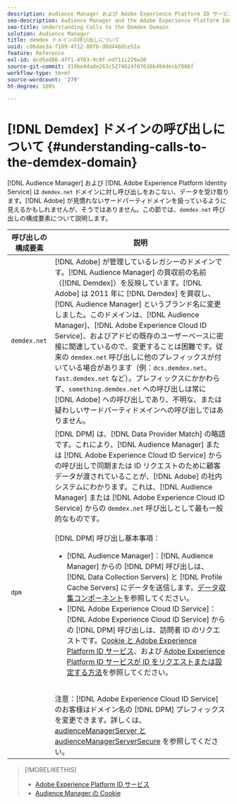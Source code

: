 ```yaml
---
description: Audience Manager および Adobe Experience Platform ID サービスは demdex.net ドメインを呼び出し、そこからデータを受け取ります。アドビが見慣れないサードパーティドメインを扱っているように見えるかもしれませんが、そうではありません。この節では、demdex.net 呼び出しの構成要素について説明します。
seo-description: Audience Manager and the Adobe Experience Platform Identity Service make calls to and receive data from the demdex.net domain. This may seem like Adobe is working with an unusual third-party domain, but this is not the case. This section describes the elements in a demdex.net call.
seo-title: Understanding Calls to the Demdex Domain
solution: Audience Manager
title: demdex ドメインの呼び出しについて
uuid: c06dae3a-f169-4712-80fb-d6d448dce51a
feature: Reference
exl-id: dcd5ed86-4ff1-4f63-9c9f-edf11c229a30
source-git-commit: 319be4dade263c5274624f07616b404decb7066f
workflow-type: tm+mt
source-wordcount: '279'
ht-degree: 100%

---
```


# [!DNL Demdex] ドメインの呼び出しについて  {#understanding-calls-to-the-demdex-domain}

[!DNL Audience Manager] および [!DNL Adobe Experience Platform Identity Service] は `demdex.net` ドメインに対し呼び出しをおこない、データを受け取ります。[!DNL Adobe] が見慣れないサードパーティドメインを扱っているように見えるかもしれませんが、そうではありません。この節では、`demdex.net` 呼び出しの構成要素について説明します。

| 呼び出しの構成要素 | 説明 |
|---|---|
| `demdex.net` | [!DNL Adobe] が管理しているレガシーのドメインです。[!DNL Audience Manager] の買収前の名前（[!DNL Demdex]）を反映しています。[!DNL Adobe] は 2011 年に [!DNL Demdex] を買収し、[!DNL Audience Manager] というブランド名に変更しました。このドメインは、[!DNL Audience Manager]、[!DNL Adobe Experience Cloud ID Service]、およびアドビの既存のユーザーベースに密接に関連しているので、変更することは困難です。従来の `demdex.net` 呼び出しに他のプレフィックスが付いている場合があります（例：`dcs.demdex.net`、`fast.demdex.net` など）。プレフィックスにかかわらず、`something.demdex.net` への呼び出しは常に [!DNL Adobe] への呼び出しであり、不明な、または疑わしいサードパーティドメインへの呼び出しではありません。 |
| `dpm` | [!DNL DPM] は、[!DNL Data Provider Match] の略語です。これにより、[!DNL Audience Manager] または [!DNL Adobe Experience Cloud ID Service] からの呼び出しで同期または ID リクエストのために顧客データが渡されていることが、[!DNL Adobe] の社内システムにわかります。これは、[!DNL Audience Manager] または [!DNL Adobe Experience Cloud ID Service] からの `demdex.net` 呼び出しとして最も一般的なものです。<br><br>[!DNL DPM] 呼び出し基本事項： <ul><li>[!DNL Audience Manager]：[!DNL Audience Manager] からの [!DNL DPM] 呼び出しは、[!DNL Data Collection Servers] と [!DNL Profile Cache Servers] にデータを送信します。[データ収集コンポーネント](../reference/system-components/components-data-collection.md)を参照してください。</li><li>[!DNL Adobe Experience Cloud ID Service]：[!DNL Adobe Experience Cloud ID Service] からの [!DNL DPM] 呼び出しは、訪問者 ID のリクエストです。[Cookie と Adobe Experience Platform ID サービス](https://experienceleague.adobe.com/docs/id-service/using/intro/cookies.html?lang=ja)、および [Adobe Experience Platform ID サービスが ID をリクエストまたは設定する方法](https://experienceleague.adobe.com/docs/id-service/using/intro/id-request.html?lang=ja)を参照してください。</li></ul><br>注意：[!DNL Adobe Experience Cloud ID Service] のお客様はドメイン名の [!DNL DPM] プレフィックスを変更できます。詳しくは、[audienceManagerServer と audienceManagerServerSecure](https://experienceleague.adobe.com/docs/id-service/using/id-service-api/configurations/subdomain-config.html?lang=ja) を参照してください。 |

>[!MORELIKETHIS]
>
>* [Adobe Experience Platform ID サービス](https://experienceleague.adobe.com/docs/id-service/using/home.html?lang=ja)
>* [Audience Manager の Cookie](https://experienceleague.adobe.com/docs/core-services/interface/ec-cookies/cookies-am.html?lang=ja)
